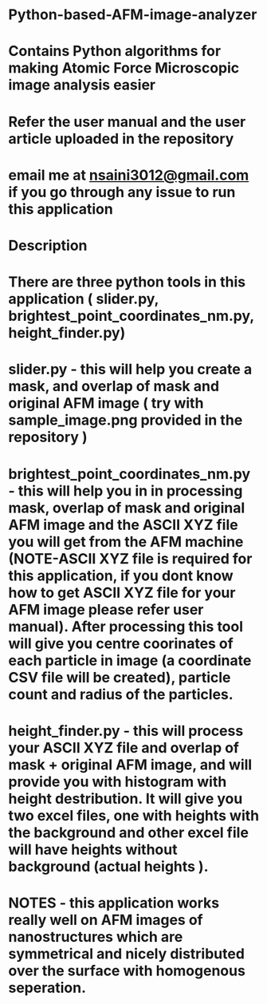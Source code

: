 # Python-based-AFM-image-analyzer
# Contains Python algorithms for making Atomic Force Microscopic image analysis easier 
# Refer the user manual and the user article uploaded in the repository 
# email me at nsaini3012@gmail.com if you go through any issue to run this application 
#
# Description
#
# There are three python tools in this application ( slider.py, brightest_point_coordinates_nm.py, height_finder.py)
#
# slider.py - this will help you create a mask, and overlap of mask and original AFM image ( try with sample_image.png provided in the repository )
#
# brightest_point_coordinates_nm.py - this will help you in in processing mask, overlap of mask and original AFM image and the ASCII XYZ file you will get from the AFM machine (NOTE-ASCII XYZ file is required for this application, if you dont know how to get ASCII XYZ file for your AFM image please refer user manual). After processing this tool will give you centre coorinates of each particle in image (a coordinate CSV file will be created), particle count and radius of the particles.
#
# height_finder.py - this will process your ASCII XYZ file and overlap of mask + original AFM image, and will provide you with histogram with height destribution. It will give you two excel files, one with heights with the background and other excel file will have heights without background (actual heights ). 
#
# NOTES - this application works really well on AFM images of nanostructures which are symmetrical and nicely distributed over the surface with homogenous seperation. 
